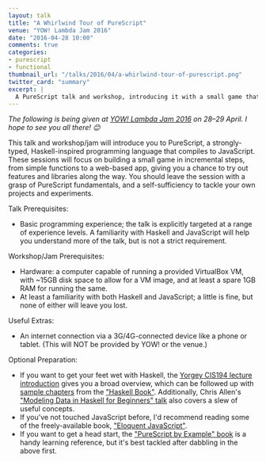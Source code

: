 ```yaml
---
layout: talk
title: "A Whirlwind Tour of PureScript"
venue: "YOW! Lambda Jam 2016"
date: "2016-04-28 10:00"
comments: true
categories:
- purescript
- functional
thumbnail_url: "/talks/2016/04/a-whirlwind-tour-of-purescript.png"
twitter_card: "summary"
excerpt: |
  A PureScript talk and workshop, introducing it with a small game that we'll build piece by piece, from simple functions to a web-based app, giving you a chance to try out features and libraries along the way.
---
```


_The following is being given at [YOW! Lambda Jam 2016](http://lambdajam.yowconference.com.au/) on 28–29 April. I hope to see you all there! 😊_

This talk and workshop/jam will introduce you to PureScript, a strongly-typed, Haskell-inspired programming language that compiles to JavaScript. These sessions will focus on building a small game in incremental steps, from simple functions to a web-based app, giving you a chance to try out features and libraries along the way. You should leave the session with a grasp of PureScript fundamentals, and a self-sufficiency to tackle your own projects and experiments.


Talk Prerequisites:

* Basic programming experience; the talk is explicitly targeted at a range of experience levels. A familiarity with Haskell and JavaScript will help you understand more of the talk, but is not a strict requirement.


Workshop/Jam Prerequisites:

* Hardware: a computer capable of running a provided VirtualBox VM, with ~15GB disk space to allow for a VM image, and at least a spare 1GB RAM for running the same.
* At least a familiarity with both Haskell and JavaScript; a little is fine, but none of either will leave you lost.


Useful Extras:

* An internet connection via a 3G/4G-connected device like a phone or tablet. (This will NOT be provided by YOW! or the venue.)


Optional Preparation:

* If you want to get your feet wet with Haskell, the [Yorgey CIS194 lecture introduction](http://www.seas.upenn.edu/~cis194/spring13/lectures/01-intro.html) gives you a broad overview, which can be followed up with [sample chapters](http://haskellbook.com/images/sample.pdf) from the ["Haskell Book"](http://haskellbook.com/). Additionally, Chris Allen's ["Modeling Data in Haskell for Beginners" talk](https://www.youtube.com/watch?v=p-NBJm0kIYU) also covers a slew of useful concepts.
* If you've not touched JavaScript before, I'd recommend reading some of the freely-available book, ["Eloquent JavaScript"](http://eloquentjavascript.net/).
* If you want to get a head start, the ["PureScript by Example" book](https://leanpub.com/purescript/read) is a handy learning reference, but it's best tackled after dabbling in the above first.
